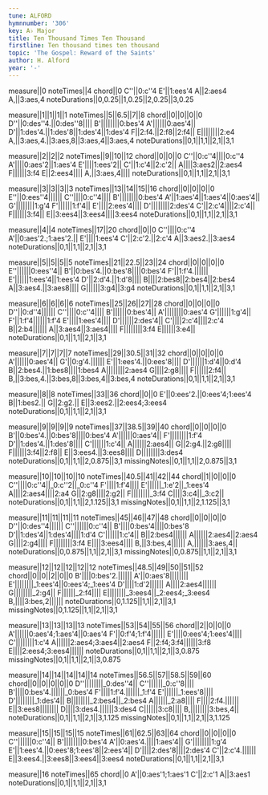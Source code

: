 ```yaml
---
tune: ALFORD
hymnnumber: '306'
key: A♭ Major
title: Ten Thousand Times Ten Thousand
firstline: Ten thousand times ten thousand
topic: 'The Gospel: Reward of the Saints'
author: H. Alford
year: '-'
---
```

measure||0
noteTimes||4
chord||0
C''||0:c''4
E'||1:ees'4
A||2:aes4
A,||3:aes,4
noteDurations||0,0.25||1,0.25||2,0.25||3,0.25

measure||1||1||1||1
noteTimes||5||6.5||7||8
chord||0||0||0||0
D''||0:des''4.||0:des''8||||
B'||||||||0:bes'4
A'||||||0:aes'4||
D'||1:des'4.||1:des'8||1:des'4||1:des'4
F||2:f4.||2:f8||2:f4||
E||||||||2:e4
A,||3:aes,4.||3:aes,8||3:aes,4||3:aes,4
noteDurations||0,1||1,1||2,1||3,1

measure||2||2||2
noteTimes||9||10||12
chord||0||0||0
C''||0:c''4||||0:c''4
A'||||0:aes'2||1:aes'4
E'||||1:ees'2||
C'||1:c'4||2:c'2||
A||||3:aes2||2:aes4
F||||||3:f4
E||2:ees4||||
A,||3:aes,4||||
noteDurations||0,1||1,1||2,1||3,1

measure||3||3||3||3
noteTimes||13||14||15||16
chord||0||0||0||0
E''||0:ees''4||||||
C''||||0:c''4||||
B'||||||||0:bes'4
A'||1:aes'4||1:aes'4||0:aes'4||
G'||||||||1:g'4
F'||||||1:f'4||
E'||||2:ees'4||||
D'||||||||2:des'4
C'||2:c'4||||2:c'4||
F||||||3:f4||
E||3:ees4||3:ees4||||3:ees4
noteDurations||0,1||1,1||2,1||3,1

measure||4||4
noteTimes||17||20
chord||0||0
C''||||0:c''4
A'||0:aes'2.;1:aes'2.||
E'||||1:ees'4
C'||2:c'2.||2:c'4
A||3:aes2.||3:aes4
noteDurations||0,1||1,1||2,1||3,1

measure||5||5||5||5
noteTimes||21||22.5||23||24
chord||0||0||0||0
E''||||||0:ees''4||
B'||0:bes'4.||0:bes'8||||0:bes'4
F'||1:f'4.||||||
E'||||||1:ees'4||1:ees'4
D'||2:d'4.||1:d'8||||
B||||2:bes8||2:bes4||2:bes4
A||3:aes4.||3:aes8||||
G||||||3:g4||3:g4
noteDurations||0,1||1,1||2,1||3,1

measure||6||6||6||6
noteTimes||25||26||27||28
chord||0||0||0||0
D''||0:d''4||||||
C''||||0:c''4||||
B'||||||0:bes'4||
A'||||||||0:aes'4
G'||||||1:g'4||
F'||1:f'4||||||1:f'4
E'||||1:ees'4||||
D'||||||2:des'4||
C'||||2:c'4||||2:c'4
B||2:b4||||||
A||3:aes4||3:aes4||||
F||||||||3:f4
E||||||3:e4||
noteDurations||0,1||1,1||2,1||3,1

measure||7||7||7||7
noteTimes||29||30.5||31||32
chord||0||0||0||0
A'||||||0:aes'4||
G'||0:g'4.||||||
E'||1:ees'4.||0:ees'8||||
D'||||||1:d'4||0:d'4
B||2:bes4.||1:bes8||||1:bes4
A||||||||2:aes4
G||||2:g8||||
F||||||2:f4||
B,||3:bes,4.||3:bes,8||3:bes,4||3:bes,4
noteDurations||0,1||1,1||2,1||3,1

measure||8||8
noteTimes||33||36
chord||0||0
E'||0:ees'2.||0:ees'4;1:ees'4
B||1:bes2.||
G||2:g2.||
E||3:ees2.||2:ees4;3:ees4
noteDurations||0,1||1,1||2,1||3,1

measure||9||9||9||9
noteTimes||37||38.5||39||40
chord||0||0||0||0
B'||0:bes'4.||0:bes'8||||0:bes'4
A'||||||0:aes'4||
F'||||||||1:f'4
D'||1:des'4.||1:des'8||||
C'||||||1:c'4||
A||||||2:aes4||
G||2:g4.||2:g8||||
F||||||3:f4||2:f8||
E||3:ees4.||3:ees8||||
D||||||||3:des4
noteDurations||0,1||1,1||2,0.875||3,1
missingNotes||0,1||1,1||2,0.875||3,1

measure||10||10||10||10
noteTimes||40.5||41||42||44
chord||1||0||0||0
C''||||0:c''4||_0:c''2||_0:c''4
F'||||1:f'4||||
E'||||||_1:e'2||_1:ees'4
A||||2:aes4||||2:a4
G||2:g8||||2:g2||
F||||||||_3:f4
C||||3:c4||_3:c2||
noteDurations||0,1||1,1||2,1.125||3,1
missingNotes||0,1||1,1||2,1.125||3,1

measure||11||11||11||11
noteTimes||45||46||47||48
chord||0||0||0||0
D''||0:des''4||||||
C''||||||0:c''4||
B'||||0:bes'4||||0:bes'8
D'||1:des'4||1:des'4||||1:d'4
C'||||||1:c'4||
B||2:bes4||||||
A||||||2:aes4||2:aes4
G||||2:g4||||
F||||||||3:f4
E||||3:ees4||||
B,||3:bes,4||||||
A,||||||3:aes,4||
noteDurations||0,0.875||1,1||2,1||3,1
missingNotes||0,0.875||1,1||2,1||3,1

measure||12||12||12||12||12
noteTimes||48.5||49||50||51||52
chord||0||0||2||0||0
B'||||0:bes'2.||||||
A'||0:aes'8||||||||
E'||||||||_1:ees'4||0:ees'4;_1:ees'4
D'||||1:d'2||||||
A||||2:aes4||||||
G||||||||_2:g4||
F||||||_2:f4||||
E||||||||_3:ees4||_2:ees4;_3:ees4
B,||||3:bes,2||||||
noteDurations||0,1.125||1,1||2,1||3,1
missingNotes||0,1.125||1,1||2,1||3,1

measure||13||13||13||13
noteTimes||53||54||55||56
chord||2||0||0||0
A'||||||0:aes'4;1:aes'4||0:aes'4
F'||0:f'4;1:f'4||||||
E'||||0:ees'4;1:ees'4||||
C'||||||||1:c'4
A||||||2:aes4;3:aes4||2:aes4
F||2:f4;3:f4||||||3:f8
E||||2:ees4;3:ees4||||||
noteDurations||0,1||1,1||2,1||3,0.875
missingNotes||0,1||1,1||2,1||3,0.875

measure||14||14||14||14||14
noteTimes||56.5||57||58.5||59||60
chord||0||0||0||0||0
D''||||||||_0:des''4||
C''||||||_0:c''8||||
B'||||0:bes'4.||||||_0:bes'4
F'||||1:f'4.||||||_1:f'4
E'||||||_1:ees'8||||
D'||||||||_1:des'4||
B||||||||_2:bes4||_2:bes4
A||||||_2:a8||||
F||||2:f4.||||||
E||3:ees8||||||||
D||||3:des4.||||||3:des4
C||||||3:c8||||
B,||||||||3:bes,4||
noteDurations||0,1||1,1||2,1||3,1.125
missingNotes||0,1||1,1||2,1||3,1.125

measure||15||15||15||15
noteTimes||61||62.5||63||64
chord||0||0||0||0
C''||||||0:c''4||
B'||||||||0:bes'4
A'||0:aes'4.||||1:aes'4||
G'||||||||1:g'4
E'||1:ees'4.||0:ees'8;1:ees'8||2:ees'4||
D'||||2:des'8||||2:des'4
C'||2:c'4.||||||
E||3:ees4.||3:ees8||3:ees4||3:ees4
noteDurations||0,1||1,1||2,1||3,1

measure||16
noteTimes||65
chord||0
A'||0:aes'1;1:aes'1
C'||2:c'1
A||3:aes1
noteDurations||0,1||1,1||2,1||3,1

